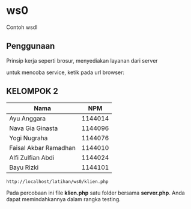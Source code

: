 # ws0
Contoh wsdl

## Penggunaan
Prinsip kerja seperti brosur, menyediakan layanan dari server

untuk mencoba service, ketik pada url browser:

## KELOMPOK 2 ##

Nama | NPM 
----------|----------
Ayu Anggara | 1144014
Nava Gia Ginasta | 1144096
Yogi Nugraha | 1144076
Faisal Akbar Ramadhan | 1144010
Alfi Zulfian Abdi | 1144024
Bayu Rizki | 1144101

`http://localhost/latihan/ws0/klien.php`

Pada percobaan ini file **klien.php** satu folder bersama **server.php**. Anda dapat memindahkannya dalam rangka testing.
